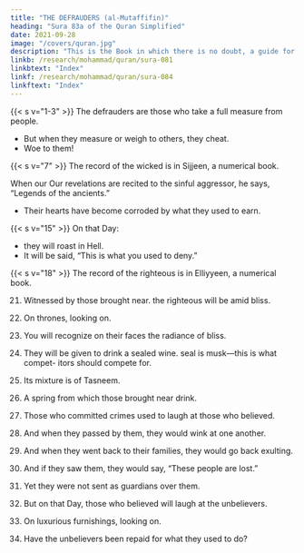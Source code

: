 ```yaml
---
title: "THE DEFRAUDERS (al-Mutaffifin)"
heading: "Sura 83a of the Quran Simplified"
date: 2021-09-28
image: "/covers/quran.jpg"
description: "This is the Book in which there is no doubt, a guide for the righteous."
linkb: /research/mohammad/quran/sura-081
linkbtext: "Index"
linkf: /research/mohammad/quran/sura-084
linkftext: "Index"
---
```



{{< s v="1-3" >}}
The defrauders are those who take a full measure from people. 
- But when they measure or weigh to others, they cheat.
- Woe to them!

{{< s v="7" >}} The record of the wicked is in Sijjeen, a numerical book.

When our Our revelations are recited to the sinful aggressor, he says, “Legends of the ancients.”
- Their hearts have become corroded by what they used to earn.

{{< s v="15" >}} On that Day:
- they will roast in Hell.
- It will be said, “This is what you used to deny.”

{{< s v="18" >}} The record of the righteous is in Elliyyeen, a numerical book.


21. Witnessed by those brought near. the righteous will be amid bliss.
23. On thrones, looking on.

24. You will recognize on their faces the radiance of bliss.
25. They will be given to drink a sealed wine.
seal is musk—this is what compet-
itors should compete for.

27. Its mixture is of Tasneem.

28. A spring from which those brought near drink.
29. Those who committed crimes used to
laugh at those who believed.
30. And when they passed by them, they would wink at one another.
31. And when they went back to their families, they would go back exulting.
32. And if they saw them, they would say, “These people are lost.”
33. Yet they were not sent as guardians over them.
34. But on that Day, those who believed will laugh at the unbelievers.
35. On luxurious furnishings, looking on. 
36. Have the unbelievers been repaid for what they used to do?
